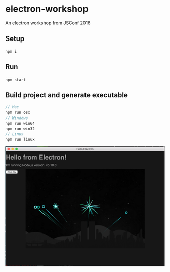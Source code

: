 # electron-workshop

An electron workshop from JSConf 2016

## Setup
`npm i`

## Run
`npm start`

## Build project and generate executable
```js
// Mac
npm run osx
// Windows
npm run win64
npm run win32
// Linux
npm run linux
```



![img](img/app.png)
